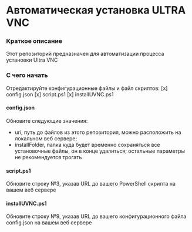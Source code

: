 # Автоматическая установка ULTRA VNC

### Краткое описание
Этот репозиторий предназначен для автоматизации процесса установки Ultra VNC

### С чего начать
Отредактируйте конфигурационные файлы и файл скриптов:
[x] config.json
[x] script.ps1
[x] installUVNC.ps1

#### config.json
Обновите следующие значения:
* uri, путь до файлов из этого репозитория, можно расположить на локальном веб сервере;
* installFolder, папка куда будет временно сохраняться все установочные файлы, он в конце удалиться;
остальные параметры не рекомендуется трогать

#### script.ps1
Обновите строку №3, указав URL до вашего PowerShell скрипта на вашем веб сервере

#### installUVNC.ps1
Обновите строку №9, указав URL до вашего конфигурационного файла config.json на вашем веб сервере
